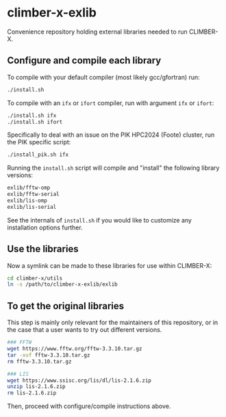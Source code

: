 # climber-x-exlib
Convenience repository holding external libraries needed to run CLIMBER-X.

## Configure and compile each library


To compile with your default compiler (most likely gcc/gfortran) run:

```bash
./install.sh
```

To compile with an `ifx` or `ifort` compiler, run with argument `ifx` or `ifort`:

```bash
./install.sh ifx
./install.sh ifort
```

Specifically to deal with an issue on the PIK HPC2024 (Foote) cluster,
run the PIK specific script:

```bash
./install_pik.sh ifx
```

Running the `install.sh` script will compile and "install" the following
library versions:

```bash
exlib/fftw-omp
exlib/fftw-serial
exlib/lis-omp
exlib/lis-serial
```

See the internals of `install.sh` if you would like to customize any
installation options further.

## Use the libraries

Now a symlink can be made to these libraries for use within CLIMBER-X:

```bash
cd climber-x/utils
ln -s /path/to/climber-x-exlib/exlib
```




## To get the original libraries

This step is mainly only relevant for the maintainers of this repository,
or in the case that a user wants to try out different versions.

```bash
### FFTW
wget https://www.fftw.org/fftw-3.3.10.tar.gz
tar -xvf fftw-3.3.10.tar.gz
rm fftw-3.3.10.tar.gz

### LIS
wget https://www.ssisc.org/lis/dl/lis-2.1.6.zip
unzip lis-2.1.6.zip
rm lis-2.1.6.zip
```

Then, proceed with configure/compile instructions above.
